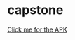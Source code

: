 # capstone
<a href="https://drive.google.com/file/d/1lUQfPKblzrG45gxKZvegnN6WpuGS7Qy6/view?usp=share_link">Click me for the APK</a>
